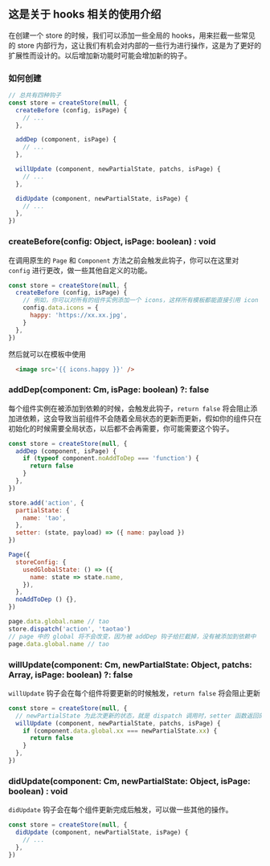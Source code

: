 ## 这是关于 hooks 相关的使用介绍
在创建一个 store 的时候，我们可以添加一些全局的 hooks，用来拦截一些常见的 store 内部行为，这让我们有机会对内部的一些行为进行操作，这是为了更好的扩展性而设计的。以后增加新功能时可能会增加新的钩子。

### 如何创建
```js
// 总共有四种钩子
const store = createStore(null, {
  createBefore (config, isPage) {
    // ...
  },

  addDep (component, isPage) {
    // ...
  },

  willUpdate (component, newPartialState, patchs, isPage) {
    // ...
  },

  didUpdate (component, newPartialState, isPage) {
    // ...
  },
})
```

### createBefore(config: Object, isPage: boolean) : void
在调用原生的 `Page` 和 `Component` 方法之前会触发此钩子，你可以在这里对 `config` 进行更改，做一些其他自定义的功能。
```js
const store = createStore(null, {
  createBefore (config, isPage) {
    // 例如，你可以对所有的组件实例添加一个 icons，这样所有模板都能直接引用 icon
    config.data.icons = {
      happy: 'https://xx.xx.jpg',
    }
  },
})
```
然后就可以在模板中使用
```html
  <image src='{{ icons.happy }}' />
```

### addDep(component: Cm, isPage: boolean) ?: false
每个组件实例在被添加到依赖的时候，会触发此钩子，`return false` 将会阻止添加进依赖，这会导致当前组件不会随着全局状态的更新而更新，假如你的组件只在初始化的时候需要全局状态，以后都不会再需要，你可能需要这个钩子。
```js
const store = createStore(null, {
  addDep (component, isPage) {
    if (typeof component.noAddToDep === 'function') {
      return false
    }
  },
})

store.add('action', {
  partialState: {
    name: 'tao',
  },
  setter: (state, payload) => ({ name: payload }) 
})

Page({
  storeConfig: {
    usedGlobalState: () => ({
      name: state => state.name,
    }),
  },
  noAddToDep () {},
})

page.data.global.name // tao
store.dispatch('action', 'taotao')
// page 中的 global 将不会改变，因为被 addDep 钩子给拦截掉，没有被添加到依赖中
page.data.global.name // tao
```

### willUpdate(component: Cm, newPartialState: Object, patchs: Array<patch>, isPage: boolean) ?: false
`willUpdate` 钩子会在每个组件将要更新的时候触发，`return false` 将会阻止更新
```js
const store = createStore(null, {
  // newPartialState 为此次更新的状态，就是 dispatch 调用时，setter 函数返回的数据
  willUpdate (component, newPartialState, patchs, isPage) {
    if (component.data.global.xx === newPartialState.xx) {
      return false
    }
  },
})
```

### didUpdate(component: Cm, newPartialState: Object, isPage: boolean) : void
`didUpdate` 钩子会在每个组件更新完成后触发，可以做一些其他的操作。
```js
const store = createStore(null, {
  didUpdate (component, newPartialState, isPage) {
    // ...
  },
})
```